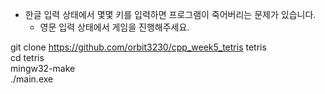 - 한글 입력 상태에서 몇몇 키를 입력하면 프로그램이 죽어버리는 문제가 있습니다.
  - 영문 입력 상태에서 게임을 진행해주세요.

git clone https://github.com/orbit3230/cpp_week5_tetris tetris  
cd tetris  
mingw32-make  
./main.exe